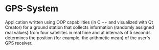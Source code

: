 # GPS-System
Application written using OOP capabilities (in C ++ and visualized with Qt Creator) for a ground station that collects information (randomly assigned real values) from four satellites in real time and at intervals of 5 seconds determines the position (for example, the arithmetic mean) of the user's GPS receiver.
